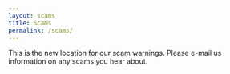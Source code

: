 ```yaml
---
layout: scams 
title: Scams 
permalink: /scams/
---
```

This is the new location for our scam warnings. Please e-mail us information on any scams you hear about.
